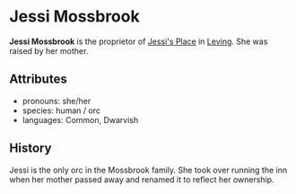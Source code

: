# Jessi Mossbrook

**Jessi Mossbrook** is the proprietor of [Jessi's Place](../leving/jessis-place.md) in [Leving](../leving/leving.md). She was raised by her mother.

## Attributes

- pronouns: she/her
- species: human / orc
- languages: Common, Dwarvish

## History

Jessi is the only orc in the Mossbrook family. She took over running the inn when her mother passed away and renamed it to reflect her ownership.
